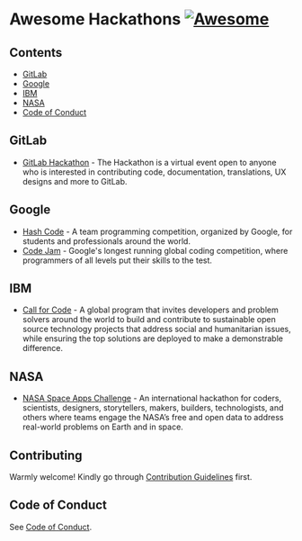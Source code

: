 # Awesome Hackathons [![Awesome](https://awesome.re/badge-flat.svg)](https://awesome.re)

## Contents

* [GitLab](#gitlab)
* [Google](#google)
* [IBM](#ibm)
* [NASA](#nasa)
* [Code of Conduct](#code-of-conduct)

## GitLab
* [GitLab Hackathon](https://about.gitlab.com/community/hackathon/) - The Hackathon is a virtual event open to anyone who is interested in contributing code, documentation, translations, UX designs and more to GitLab.

## Google
* [Hash Code](https://codingcompetitions.withgoogle.com/hashcode/) - A team programming competition, organized by Google, for students and professionals around the world.
* [Code Jam](https://codingcompetitions.withgoogle.com/codejam) - Google's longest running global coding competition, where programmers of all levels put their skills to the test.

## IBM
* [Call for Code](https://developer.ibm.com/callforcode/) - A global program that invites developers and problem solvers around the world to build and contribute to sustainable open source technology projects that address social and humanitarian issues, while ensuring the top solutions are deployed to make a demonstrable difference.

## NASA
* [NASA Space Apps Challenge](https://www.spaceappschallenge.org/) - An international hackathon for coders, scientists, designers, storytellers, makers, builders, technologists, and others where teams engage the NASA’s free and open data to address real-world problems on Earth and in space.

## Contributing

Warmly welcome! Kindly go through [Contribution Guidelines](CONTRIBUTING.md) first.

## Code of Conduct

See [Code of Conduct](CODE-OF-CONDUCT.md).

